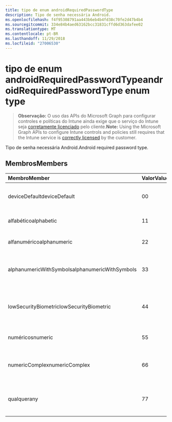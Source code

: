 ```yaml
---
title: tipo de enum androidRequiredPasswordType
description: Tipo de senha necessária Android.
ms.openlocfilehash: f4f95308791aa443b6eb4b4fd38c70fe2d47b4b4
ms.sourcegitcommit: 334e84b4aed63162bcc31831cffd6d363dafee02
ms.translationtype: MT
ms.contentlocale: pt-BR
ms.lasthandoff: 11/29/2018
ms.locfileid: "27006530"
---
```

# <a name="androidrequiredpasswordtype-enum-type"></a><span data-ttu-id="b93da-103">tipo de enum androidRequiredPasswordType</span><span class="sxs-lookup"><span data-stu-id="b93da-103">androidRequiredPasswordType enum type</span></span>

> <span data-ttu-id="b93da-104">**Observação:** O uso das APIs do Microsoft Graph para configurar controles e políticas do Intune ainda exige que o serviço do Intune seja [corretamente licenciado](https://go.microsoft.com/fwlink/?linkid=839381) pelo cliente.</span><span class="sxs-lookup"><span data-stu-id="b93da-104">**Note:** Using the Microsoft Graph APIs to configure Intune controls and policies still requires that the Intune service is [correctly licensed](https://go.microsoft.com/fwlink/?linkid=839381) by the customer.</span></span>

<span data-ttu-id="b93da-105">Tipo de senha necessária Android.</span><span class="sxs-lookup"><span data-stu-id="b93da-105">Android required password type.</span></span>
## <a name="members"></a><span data-ttu-id="b93da-106">Membros</span><span class="sxs-lookup"><span data-stu-id="b93da-106">Members</span></span>
|<span data-ttu-id="b93da-107">Membro</span><span class="sxs-lookup"><span data-stu-id="b93da-107">Member</span></span>|<span data-ttu-id="b93da-108">Valor</span><span class="sxs-lookup"><span data-stu-id="b93da-108">Value</span></span>|<span data-ttu-id="b93da-109">Descrição</span><span class="sxs-lookup"><span data-stu-id="b93da-109">Description</span></span>|
|:---|:---|:---|
|<span data-ttu-id="b93da-110">deviceDefault</span><span class="sxs-lookup"><span data-stu-id="b93da-110">deviceDefault</span></span>|<span data-ttu-id="b93da-111">0</span><span class="sxs-lookup"><span data-stu-id="b93da-111">0</span></span>|<span data-ttu-id="b93da-112">Valor de padrão de dispositivo, sem intenção.</span><span class="sxs-lookup"><span data-stu-id="b93da-112">Device default value, no intent.</span></span>|
|<span data-ttu-id="b93da-113">alfabético</span><span class="sxs-lookup"><span data-stu-id="b93da-113">alphabetic</span></span>|<span data-ttu-id="b93da-114">1</span><span class="sxs-lookup"><span data-stu-id="b93da-114">1</span></span>|<span data-ttu-id="b93da-115">Senha alfabética necessária.</span><span class="sxs-lookup"><span data-stu-id="b93da-115">Alphabetic password required.</span></span>|
|<span data-ttu-id="b93da-116">alfanumérico</span><span class="sxs-lookup"><span data-stu-id="b93da-116">alphanumeric</span></span>|<span data-ttu-id="b93da-117">2</span><span class="sxs-lookup"><span data-stu-id="b93da-117">2</span></span>|<span data-ttu-id="b93da-118">Senha alfanumérica necessária.</span><span class="sxs-lookup"><span data-stu-id="b93da-118">Alphanumeric password required.</span></span>|
|<span data-ttu-id="b93da-119">alphanumericWithSymbols</span><span class="sxs-lookup"><span data-stu-id="b93da-119">alphanumericWithSymbols</span></span>|<span data-ttu-id="b93da-120">3</span><span class="sxs-lookup"><span data-stu-id="b93da-120">3</span></span>|<span data-ttu-id="b93da-121">Alfanumérico com senha de símbolos necessária.</span><span class="sxs-lookup"><span data-stu-id="b93da-121">Alphanumeric with symbols password required.</span></span>|
|<span data-ttu-id="b93da-122">lowSecurityBiometric</span><span class="sxs-lookup"><span data-stu-id="b93da-122">lowSecurityBiometric</span></span>|<span data-ttu-id="b93da-123">4</span><span class="sxs-lookup"><span data-stu-id="b93da-123">4</span></span>|<span data-ttu-id="b93da-124">Biométrica baixa segurança com base em senha necessária.</span><span class="sxs-lookup"><span data-stu-id="b93da-124">Low security biometrics based password required.</span></span>|
|<span data-ttu-id="b93da-125">numéricos</span><span class="sxs-lookup"><span data-stu-id="b93da-125">numeric</span></span>|<span data-ttu-id="b93da-126">5</span><span class="sxs-lookup"><span data-stu-id="b93da-126">5</span></span>|<span data-ttu-id="b93da-127">Senha numérica necessária.</span><span class="sxs-lookup"><span data-stu-id="b93da-127">Numeric password required.</span></span>|
|<span data-ttu-id="b93da-128">numericComplex</span><span class="sxs-lookup"><span data-stu-id="b93da-128">numericComplex</span></span>|<span data-ttu-id="b93da-129">6</span><span class="sxs-lookup"><span data-stu-id="b93da-129">6</span></span>|<span data-ttu-id="b93da-130">Senha complexa numérica necessária.</span><span class="sxs-lookup"><span data-stu-id="b93da-130">Numeric complex password required.</span></span>|
|<span data-ttu-id="b93da-131">qualquer</span><span class="sxs-lookup"><span data-stu-id="b93da-131">any</span></span>|<span data-ttu-id="b93da-132">7</span><span class="sxs-lookup"><span data-stu-id="b93da-132">7</span></span>|<span data-ttu-id="b93da-133">É necessária uma senha ou padrão e quaisquer é aceitável.</span><span class="sxs-lookup"><span data-stu-id="b93da-133">A password or pattern is required, and any is acceptable.</span></span>|



